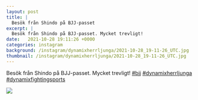 ```yaml
---
layout: post
title: |
  Besök från Shindo på BJJ-passet
excerpt: |
  Besök från Shindo på BJJ-passet. Mycket trevligt!   
date:   2021-10-28 19:11:26 +0000
categories: instagram
background: /instagram/dynamixherrljunga/2021-10-28_19-11-26_UTC.jpg
thumbnail: /instagram/dynamixherrljunga/2021-10-28_19-11-26_UTC.jpg
---
```

Besök från Shindo på BJJ-passet. Mycket trevligt! [#bjj](https://www.instagram.com/explore/tags/bjj/) [#dynamixherrljunga](https://www.instagram.com/explore/tags/dynamixherrljunga/) [#dynamixfightingsports](https://www.instagram.com/explore/tags/dynamixfightingsports/)



<img src='/www-dynamix-herrljunga/instagram/dynamixherrljunga/2021-10-28_19-11-26_UTC.jpg' class='img-fluid' />
